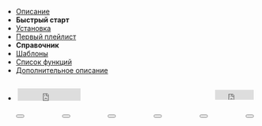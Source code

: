 - [Описание](/desc.md)
- **Быстрый старт**
- [Установка](/install.md)
- [Первый плейлист](/first-playlist.md)
- **Справочник**
- [Шаблоны](/template.md)
- [Список функций](/func.md)
- [Дополнительное описание](/guide.md) 
- <div style="display: flex; flex-direction: column;">
    <div style="display: flex; justify-content: space-between; align-items: center; margin: 2em 0em; padding-left: 0.2em">
        <iframe src="https://yoomoney.ru/quickpay/button-widget?targets=%D0%9F%D0%BE%D0%B4%D0%B4%D0%B5%D1%80%D0%B6%D0%B0%D1%82%D1%8C%20%D0%BF%D1%80%D0%BE%D0%B5%D0%BA%D1%82%20Goofy&default-sum=500&button-text=11&any-card-payment-type=on&button-size=s&button-color=orange&successURL=&quickpay=small&account=410014208620686&" width="127" height="25" frameborder="0" allowtransparency="true" scrolling="no"></iframe>
        <iframe src="https://ghbtns.com/github-btn.html?user=chimildic&repo=goofy&type=star&count=true" frameborder="0" scrolling="0" width="78" height="20" title="GitHub"></iframe> 
    </div>
    <div class="shareon" data-url="https://chimildic.github.io/goofy" data-title="Goofy - Smart Spotify Playlists" data-text="Попробуй конструктор плейлистов по расписанию" style="display: flex; justify-content: space-between;">
        <button class="vkontakte"></button>
        <button class="facebook"></button>
        <button class="reddit"></button>
        <button class="twitter"></button>
        <button class="whatsapp"></button>
        <button class="telegram"></button>
    </div>
</div>
